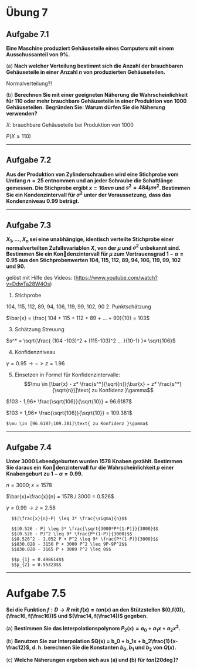 # Übung 7
## Aufgabe 7.1
**Eine Maschine produziert Gehäuseteile eines Computers mit einem Ausschussanteil von 9%.**

(a) **Nach welcher Verteilung bestimmt sich die Anzahl der brauchbaren Gehäuseteile in einer Anzahl $n$ von produzierten Gehäuseteilen.**

Normalverteilung?!

(b) **Berechnen Sie mit einer geeigneten Näherung die Wahrscheinlichkeit für 110 oder mehr brauchbare  Gehäuseteile in einer Produktion von 1000 Gehäuseteilen.**
**Begründen Sie: Warum dürfen Sie die Näherung verwenden?**

$X:$  brauchbare Gehäuseteile bei Produktion von 1000

$P(X \geq 110)$

---
## Aufgabe 7.2
**Aus  der  Produktion  von  Zylinderschrauben  wird  eine  Stichprobe vom Umfang $n=25$ entnommen und an jeder Schraube die Schaftlänge gemessen. Die Stichprobe ergibt $x = 16 mm$ und $s^2= 484 \mu m^2$. Bestimmen Sie ein Kondenzintervall für $\sigma^2$ unter der Voraussetzung, dass das Kondenzniveau $0.99$ beträgt.**

---
## Aufgabe 7.3
**$X_1,...,X_n$ sei eine unabhängige, identisch verteilte Stichprobe  einer  normalverteilten  Zufallsvariablen $X$,  von der $\mu$ und $\sigma^2$ unbekannt sind. Bestimmen Sie ein Kondenzintervall für $\mu$ zum Vertrauensgrad $1-\alpha = 0.95$ aus den Stichprobenwerten 104, 115, 112, 89, 94, 106, 119, 99, 102 und 90.**

gelöst mit Hilfe des Videos: (https://www.youtube.com/watch?v=DdwTa28W4Os)

1. Stichprobe

  104, 115, 112, 89, 94, 106, 119, 99, 102, 90
2. Punktschätzung

  $\bar{x} = \frac{ 104 + 115 + 112 + 89 + ... + 90}{10} = 103$

3. Schätzung Streuung

  $s^* = \sqrt{\frac{ (104 -103)^2 + (115-103)^2  ... }{10-1} }= \sqrt{106}$

4. Konfidenzniveau

  $\gamma = 0.95 \rightarrow -> z= 1.96$

5. Einsetzen in Formel für Konfidenzintervalle:
  $$\mu \in [\bar{x} - z* \frac{s^*}{\sqrt{n}};\bar{x} + z* \frac{s^*}{\sqrt{n}}]\text{ zu Konfidenz }\gamma$$

  $103 - 1,96* \frac{\sqrt{106}}{\sqrt{10}} = 96.6187$

  $103 + 1,96* \frac{\sqrt{106}}{\sqrt{10}} = 109.381$

    $\mu \in [96.6187;109.381]\text{ zu Konfidenz }\gamma$
---
## Aufgabe 7.4
**Unter 3000 Lebendgeburten wurden 1578 Knaben gezählt. Bestimmen Sie daraus ein Kondenzintervall fur die Wahrscheinlichkeit $p$ einer Knabengeburt zu $1 - \alpha = 0.99$.**

$n=3000; x=1578$

$\bar{x}=\frac{x}{n} = 1578 / 3000 = 0.526$

$\gamma = 0.99 \rightarrow z = 2.58$

      $$|\frac{x}{n}-P| \leq 3* \frac{\sigma}{n}$$

      $$|0.526 - P| \leq 3* \frac{\sqrt{3000*P*(1-P)}}{3000}$$
      $$(0.526 - P)^2 \leq 9* \frac{P*(1-P)}{3000}$$
      $$0.526^2 - 1.052 P + P^2 \leq 9* \frac{P*(1-P)}{3000}$$
      $$830.028 - 3156 P + 3000 P^2 \leq 9P-9P^2$$
      $$830.028 - 3165 P + 3009 P^2 \leq 0$$

      $$p_{1} = 0.498614$$
      $$p_{2} = 0.55323$$

---
# Aufgabe 7.5
**Sei  die  Funktion $f: D\rightarrow R$ mit $f(x)= tan(x)$ an den Stützstellen $(0,f(0)),(\frac16, f(\frac16))$ und $(\frac14, f(\frac14))$ gegeben.**

(a) **Bestimmen Sie das Interpolationspolynom $P_2(x) = a_0+a_1x+a_2x^2$.**

(b) **Benutzen Sie zur Interpolation $Q(x) = b_0 + b_1x + b_2\frac{1}{x-\frac12}$, d. h. berechnen Sie die Konstanten $b_0, b_1$ und $b_2$ von $Q(x)$.**

(c)  **Welche Näherungen ergeben sich aus (a) und (b) für $tan(20\deg)$?**
